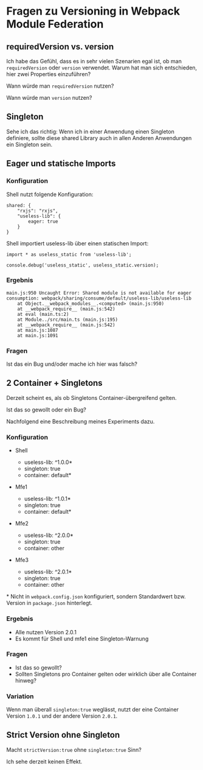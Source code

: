 # Fragen zu Versioning in Webpack Module Federation

## requiredVersion vs. version

Ich habe das Gefühl, dass es in sehr vielen Szenarien egal ist, ob man ``requiredVersion`` oder ``version`` verwendet. Warum hat man sich entschieden, hier zwei Properties einzuführen? 

Wann würde man ``requiredVersion`` nutzen?

Wann würde man ``version`` nutzen?


## Singleton

Sehe ich das richtig: Wenn ich in einer Anwendung einen Singleton definiere, sollte diese shared Library auch in allen Anderen Anwendungen ein Singleton sein.


## Eager und statische Imports

### Konfiguration

Shell nutzt folgende Konfiguration:

```
shared: { 
    "rxjs": "rxjs", 
    "useless-lib": {
        eager: true
    }
}
```

Shell importiert useless-lib über einen statischen Import:

```
import * as useless_static from 'useless-lib';

console.debug('useless_static', useless_static.version);
```

### Ergebnis

```
main.js:950 Uncaught Error: Shared module is not available for eager consumption: webpack/sharing/consume/default/useless-lib/useless-lib
    at Object.__webpack_modules__.<computed> (main.js:950)
    at __webpack_require__ (main.js:542)
    at eval (main.ts:2)
    at Module../src/main.ts (main.js:195)
    at __webpack_require__ (main.js:542)
    at main.js:1087
    at main.js:1091
```

### Fragen

Ist das ein Bug und/oder mache ich hier was falsch?


## 2 Container + Singletons

Derzeit scheint es, als ob Singletons Container-übergreifend gelten. 

Ist das so gewollt oder ein Bug?

Nachfolgend eine Beschreibung meines Experiments dazu.

### Konfiguration

- Shell
  - useless-lib: ^1.0.0*
  - singleton: true
  - container: default*

- Mfe1
  - useless-lib: ^1.0.1*
  - singleton: true
  - container: default*

- Mfe2
  - useless-lib: ^2.0.0*
  - singleton: true
  - container: other

- Mfe3
  - useless-lib: ^2.0.1*
  - singleton: true
  - container: other

\* Nicht in ``webpack.config.json`` konfiguriert, sondern Standardwert bzw. Version in ``package.json`` hinterlegt.

### Ergebnis

- Alle nutzen Version 2.0.1
- Es kommt für Shell und mfe1 eine Singleton-Warnung

### Fragen

- Ist das so gewollt?
- Sollten Singletons pro Container gelten oder wirklich über alle Container hinweg?

### Variation

Wenn man überall ``singleton:true`` weglässt, nutzt der eine Container Version ``1.0.1`` und der andere Version ``2.0.1``.

## Strict Version ohne Singleton

Macht ``strictVersion:true`` ohne ``singleton:true`` Sinn? 

Ich sehe derzeit keinen Effekt.